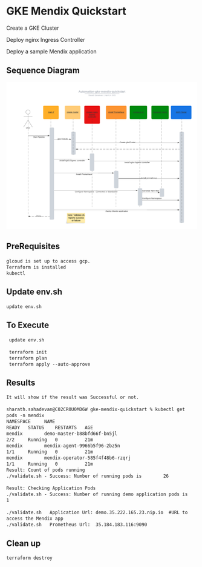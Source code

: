 
# GKE Mendix Quickstart


   Create a GKE Cluster

   Deploy nginx Ingress Controller

   Deploy a sample Mendix application

## Sequence Diagram

![Sequence Diagram](/images/sequence.png)


## PreRequisites
    glcoud is set up to access gcp.
    Terraform is installed
    kubectl

## Update env.sh
    update env.sh
   
## To Execute

     update env.sh

     terraform init
     terraform plan
     terraform apply --auto-approve

## Results

    It will show if the result was Successful or not.
   
    sharath.sahadevan@C02CR0U0MD6W gke-mendix-quickstart % kubectl get pods -n mendix
    NAMESPACE     NAME                                                             READY   STATUS    RESTARTS   AGE
    mendix        demo-master-b88bfd66f-bn5jl                                      2/2     Running   0          21m
    mendix        mendix-agent-9966b5f96-2bz5n                                     1/1     Running   0          21m
    mendix        mendix-operator-585f4f48b6-rzqrj                                 1/1     Running   0          21m
    Result: Count of pods running 
    ./validate.sh - Success: Number of running pods is        26

    Result: Checking Application Pods 
    ./validate.sh - Success: Number of running demo application pods is         1

    ./validate.sh   Application Url: demo.35.222.165.23.nip.io  #URL to access the Mendix app
    ./validate.sh   Prometheus Url:  35.184.183.116:9090



## Clean up

    terraform destroy
